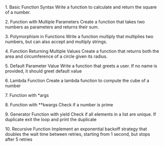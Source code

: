 <summar>1. Basic Function Syntax
<summar> Write a function to calculate and return the square of a number.

<summar>2. Function with Multiple Parameters
<summar> Create a function that takes two numbers as parameters and returns their sum.

<summar>3. Polymorphism in Functions
<summar> Write a function multiply that multiplies two numbers, but can also accept and multiply strings.

<summar>4. Function Returning Multiple Values
<summar> Create a function that returns both the area and circumference of a circle given its radius.

<summar>5. Default Parameter Value
<summar> Write a function that greets a user. If no name is provided, it should greet default value

<summar>6. Lambda Function
<summar> Create a lambda function to compute the cube of a number

<summar>7. Function with *args
<summar> 

<summar>8. Function with **kwargs
<summar>Check if a number is prime

<summar>9. Generator Function with yield
<summar> Check if all elements in a list are unique. If duplicate exit the loop and print the duplicate

<summar>10. Recursive Function
<summar> Implement an exponential backoff strategy that doubles the wait time between retries, starting from 1 second, but stops after 5 retries
